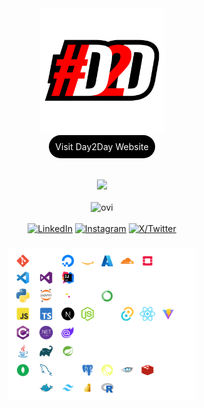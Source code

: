 <head>
  <link rel="icon" href="assets/logo_sqr.png" />
</head>

<div align="center">
    <img src="assets/logo_sqr.png" width="200px" alt="ovi" />
</div>
<div align="center">
<a href="https://day2dayja.com" 
   style="padding: 10px; background-color: black; border-radius: 25px; text-decoration: none; color: white; display: inline-block;">
   Visit Day2Day Website
</a>

</div>

<br/>
<br/>

<div align="center">
    <img src="http://estruyf-github.azurewebsites.net/api/VisitorHit?user=mrday2day&countColorcountColor&countColor=%237B1E7B"/>
</div>

<br/>

<div align="center">
<img src="https://github-readme-stats.vercel.app/api/top-langs?username=MrDay2Day&show_icons=true&locale=en&layout=compact&theme=chartreuse-dark" alt="ovi" />

</div>

<br/>

<div align="center">
    <div>
        <a href="https://www.linkedin.com/in/dwight-thorpe-ja/" target="_blank"><img src="https://img.shields.io/badge/LinkedIn-%230077B5.svg?&style=flat-square&logo=linkedin&logoColor=white" alt="LinkedIn"></a>
        <a href="https://www.instagram.com/day2dayja/" target="_blank"><img src="https://img.shields.io/badge/Instagram-%23E4405F.svg?&style=flat-square&logo=instagram&logoColor=white" alt="Instagram"></a>
        <a href="https://twitter.com/day2dayja" target="_blank">
        <img src="https://img.shields.io/badge/X-%231DA1F2.svg?&style=flat-square&logo=Twitter&logoColor=white" alt="X/Twitter">
        </a>
    </div>
</div>

<br/>

<div align="center">
        <img src="assets/tech.png" width="300px" style="margin: 5px;" alt="ovi" />
    <!-- <div style="max-width: 500px;">
        <img src="assets/logo_sqr.png" width="50px" style="margin: 5px;" alt="ovi" />
        <img src="assets/logo_sqr.png" width="50px" style="margin: 5px;" alt="ovi" />
        <img src="assets/logo_sqr.png" width="50px" style="margin: 5px;" alt="ovi" />
        <img src="assets/logo_sqr.png" width="50px" style="margin: 5px;" alt="ovi" />
        <img src="assets/logo_sqr.png" width="50px" style="margin: 5px;" alt="ovi" />
        <img src="assets/logo_sqr.png" width="50px" style="margin: 5px;" alt="ovi" />
        <img src="assets/logo_sqr.png" width="50px" style="margin: 5px;" alt="ovi" />
        <img src="assets/logo_sqr.png" width="50px" style="margin: 5px;" alt="ovi" />
        <img src="assets/logo_sqr.png" width="50px" style="margin: 5px;" alt="ovi" />
        <img src="assets/logo_sqr.png" width="50px" style="margin: 5px;" alt="ovi" />
        <img src="assets/logo_sqr.png" width="50px" style="margin: 5px;" alt="ovi" />
        <img src="assets/logo_sqr.png" width="50px" style="margin: 5px;" alt="ovi" />
        <img src="assets/logo_sqr.png" width="50px" style="margin: 5px;" alt="ovi" />
        <img src="assets/logo_sqr.png" width="50px" style="margin: 5px;" alt="ovi" />
        <img src="assets/logo_sqr.png" width="50px" style="margin: 5px;" alt="ovi" />
    </div> -->
</div>
